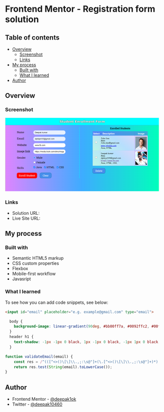 # Frontend Mentor - Registration form solution


## Table of contents

- [Overview](#overview)
  - [Screenshot](#screenshot)
  - [Links](#links)
- [My process](#my-process)
  - [Built with](#built-with)
  - [What I learned](#what-i-learned)
- [Author](#author)

## Overview


### Screenshot

![](./images/regd_no.png)


### Links

- Solution URL: [](https://github.com/deepak1ok/LGM-VIP.git)
- Live Site URL: [](https://regd-form-deepak1ok.netlify.app/)


## My process

### Built with

- Semantic HTML5 markup
- CSS custom properties
- Flexbox
- Mobile-first workflow
- Javasript


### What I learned

To see how you can add code snippets, see below:

```html
<input id="email" placeholder="e.g. example@gmail.com" type="email">
```
```css
  body {
    background-image: linear-gradient(90deg, #bb00ff7a, #0092ffc2, #00ffbc);
  }  
  header h1 {
    text-shadow: -1px -1px 0 black, 1px -1px 0 black, -1px 1px 0 black, 1px 1px 0 black;
  }
```
```js
function validateEmail(email) {
    const res = /^(([^<>()\[\]\\.,;:\s@"]+(\.[^<>()\[\]\\.,;:\s@"]+)*)|(".+"))@((\[[0-9]{1,3}\.[0-9]{1,3}\.[0-9]{1,3}\.[0-9]{1,3}\])|(([a-zA-Z\-0-9]+\.)+[a-zA-Z]{2,}))$/;
    return res.test(String(email).toLowerCase());
}
```


## Author

- Frontend Mentor - [@deepak1ok](https://www.frontendmentor.io/profile/deepak1ok)
- Twitter - [@deepak10460](https://twitter.com/deepak10460)

